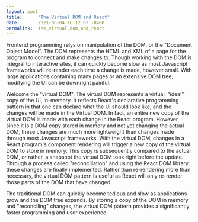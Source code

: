 ```yaml
---
layout: post
title:      "The Virtual DOM and React"
date:       2021-06-04 16:12:03 -0400
permalink:  the_virtual_dom_and_react
---
```



Frontend programming relys on manipulation of the DOM, or the "Document Object Model".  The DOM represents the HTML and XML of a page for the program to connect and make changes to. Though working with the DOM is integral to interactive sites, it can quickly become slow as most Javascript frameworks will re-render each time a change is made, however small. With large applications containing many pages or an extensive DOM tree, modifying the UI can be downright painful.

Welcome the "virtual DOM". The virtual DOM represents a virtual, "ideal" copy of the UI, in-memory. It reflects React's declarative programming pattern in that one can declare what the UI should look like, and the changes will be made in the Virtual DOM. In fact, an entire new copy of the virtual DOM is made with each change in the React program. However, since it is a DOM copy stored in memory and not yet changing the actual DOM, these changes are much more lightweight than changes made through most Javascript frameworks.  With the virtual DOM, changes in a React program's component rendering will trigger a new copy of the virtual DOM to store in memory. This copy is subsequently compared to the actual DOM, or rather, a snapshot the virtual DOM took right before the  update. Through a process called "reconciliation" and using the React DOM library, these changes are finally implemented. Rather than re-rendering more than necessary, the virtual DOM pattern is useful as React will only re-render those parts of the DOM that have changed. 

The traditional DOM can quickly become tedious and slow as applications grow and the DOM tree expands. By storing a copy of the DOM in memory and "reconciling" changes, the virtual DOM pattern provides a significantly faster programming and user experience. 



